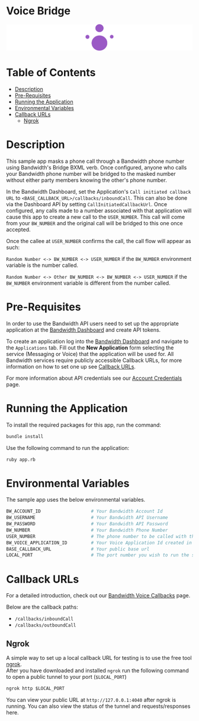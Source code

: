 # Voice Bridge

<a href="https://dev.bandwidth.com/docs/voice/quickStart">
  <img src="./icon-voice.svg" title="Voice Quick Start Guide" alt="Voice Quick Start Guide"/>
</a>

 # Table of Contents

* [Description](#description)
* [Pre-Requisites](#pre-requisites)
* [Running the Application](#running-the-application)
* [Environmental Variables](#environmental-variables)
* [Callback URLs](#callback-urls)
  * [Ngrok](#ngrok)

# Description
This sample app masks a phone call through a Bandwidth phone number using Bandwidth's Bridge BXML verb. Once configured, anyone who calls your Bandwidth phone number will be bridged to the masked number without either party members knowing the other's phone number.

In the Bandwidth Dashboard, set the Application's `Call initiated callback URL` to `<BASE_CALLBACK_URL>/callbacks/inboundCall`. This can also be done via the Dashboard API by setting `CallInitiatedCallbackUrl`. Once configured, any calls made to a number associated with that application will cause this app to create a new call to the `USER_NUMBER`. This call will come from your `BW_NUMBER` and the original call will be bridged to this one once accepted.

Once the callee at `USER_NUMBER` confirms the call, the call flow will appear as such:

`Random Number <-> BW_NUMBER <-> USER_NUMBER` if the `BW_NUMBER` environment variable is the number called.

`Random Number <-> Other BW_NUMBER <-> BW_NUMBER <-> USER_NUMBER` if the `BW_NUMBER` environment variable is different from the number called.

# Pre-Requisites

In order to use the Bandwidth API users need to set up the appropriate application at the [Bandwidth Dashboard](https://dashboard.bandwidth.com/) and create API tokens.

To create an application log into the [Bandwidth Dashboard](https://dashboard.bandwidth.com/) and navigate to the `Applications` tab.  Fill out the **New Application** form selecting the service (Messaging or Voice) that the application will be used for.  All Bandwidth services require publicly accessible Callback URLs, for more information on how to set one up see [Callback URLs](#callback-urls).

For more information about API credentials see our [Account Credentials](https://dev.bandwidth.com/docs/account/credentials) page.

# Running the Application

To install the required packages for this app, run the command:

```sh
bundle install
```

Use the following command to run the application:

```sh
ruby app.rb
```

# Environmental Variables
The sample app uses the below environmental variables.
```sh
BW_ACCOUNT_ID                   # Your Bandwidth Account Id
BW_USERNAME                     # Your Bandwidth API Username
BW_PASSWORD                     # Your Bandwidth API Password
BW_NUMBER                       # Your Bandwidth Phone Number
USER_NUMBER                     # The phone number to be called with this application
BW_VOICE_APPLICATION_ID         # Your Voice Application Id created in the dashboard
BASE_CALLBACK_URL               # Your public base url
LOCAL_PORT                      # The port number you wish to run the sample on
```

# Callback URLs

For a detailed introduction, check out our [Bandwidth Voice Callbacks](https://dev.bandwidth.com/docs/voice/quickStart#configuring-callback-urls) page.

Below are the callback paths:
* `/callbacks/inboundCall`
* `/callbacks/outboundCall`

## Ngrok

A simple way to set up a local callback URL for testing is to use the free tool [ngrok](https://ngrok.com/).  
After you have downloaded and installed `ngrok` run the following command to open a public tunnel to your port (`$LOCAL_PORT`)

```cmd
ngrok http $LOCAL_PORT
```

You can view your public URL at `http://127.0.0.1:4040` after ngrok is running.  You can also view the status of the tunnel and requests/responses here.
